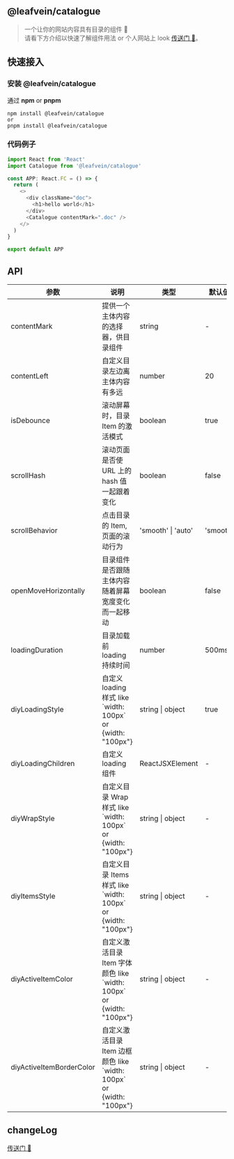 ## @leafvein/catalogue

> 一个让你的网站内容具有目录的组件 📑  
> 请看下方介绍以快速了解组件用法 or 个人网站上 look [传送门 🚪](https://zealleaf.me/treehouse/packages/@leafvein/catalogue)。

## 快速接入

### 安装 @leafvein/catalogue

通过 **npm** or **pnpm**

```shell
npm install @leafvein/catalogue
or
pnpm install @leafvein/catalogue
```

### 代码例子

```js
import React from 'React'
import Catalogue from '@leafvein/catalogue'

const APP: React.FC = () => {
  return (
    <>
      <div className="doc">
        <h1>hello world</h1>
      </div>
      <Catalogue contentMark=".doc" />
    </>
  )
}

export default APP
```

## API

| 参数                     | 说明                                                                   | 类型               | 默认值   | 版本   |
| ------------------------ | ---------------------------------------------------------------------- | ------------------ | -------- | ------ |
| contentMark              | 提供一个主体内容的选择器，供目录组件                                   | string             | -        | latest |
| contentLeft              | 自定义目录左边离主体内容有多远                                         | number             | 20       | latest |
| isDebounce               | 滚动屏幕时，目录 Item 的激活模式                                       | boolean            | true     | latest |
| scrollHash               | 滚动页面是否使 URL 上的 hash 值一起跟着变化                            | boolean            | false    | latest |
| scrollBehavior           | 点击目录的 Item, 页面的滚动行为                                        | 'smooth' \| 'auto' | 'smooth' | latest |
| openMoveHorizontally     | 目录组件是否跟随主体内容随着屏幕宽度变化而一起移动                     | boolean            | false    | latest |
| loadingDuration          | 目录加载前 loading 持续时间                                            | number             | 500ms    | latest |
| diyLoadingStyle          | 自定义 loading 样式 like \`width: 100px\` or {width: "100px"}          | string \| object   | true     | latest |
| diyLoadingChildren       | 自定义 loading 组件                                                    | ReactJSXElement    | -        | latest |
| diyWrapStyle             | 自定义目录 Wrap 样式 like \`width: 100px\` or {width: "100px"}         | string \| object   | -        | latest |
| diyItemsStyle            | 自定义目录 Items 样式 like \`width: 100px\` or {width: "100px"}        | string \| object   | -        | latest |
| diyActiveItemColor       | 自定义激活目录 Item 字体颜色 like \`width: 100px\` or {width: "100px"} | string \| object   | -        | latest |
| diyActiveItemBorderColor | 自定义激活目录 Item 边框颜色 like \`width: 100px\` or {width: "100px"} | string \| object   | -        | latest |

## changeLog

[传送门 🚪](https://zealleaf.me/treehouse/packages/@leafvein/catalogue#changeLog)
